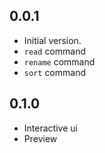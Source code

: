 ## 0.0.1

- Initial version.
- `read` command
- `rename` command
- `sort` command

## 0.1.0

- Interactive ui
- Preview